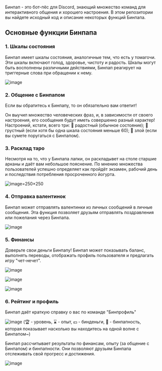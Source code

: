 Бинпап - это бот-пёс для Discord, знающий множество команд для интерактивного общения и хорошего настроения. В этом репозитории вы найдете исходный код и описание некоторых функций Бинпапа. 

## Основные функции Бинпапа

### 1. Шкалы состояния

Бинпап имеет шкалы состояния, аналогичные тем, что есть у томагочи. Эти шкалы включают голод, здоровье, чистоту и радость. Шкалы могут быть восполнены различными действиями, Бинпап реагирует на триггерные слова при обращении к нему.

![image](https://github.com/Nelliel2/justdog/assets/94749696/90da225f-dac5-44ae-b056-a68edd80a96a)


### 2. Общение с Бинпапом

Если вы обратитесь к Бинпапу, то он обязательно вам ответит! 

Он выучил множество человеческих фраз, и, в зависимости от своего настроения, его сообщения будут иметь совершенно разный характер! Настроений, кстати, всего три:
🔸 радостный (обычное состояние);
🔸 грустный (если хотя бы одна шкала состояния меньше 60);
🔸 злой (если вы сумете поругаться с Бинпапом).


### 3. Расклад таро

Несмотря на то, что у Бинпапа лапки, он раскладывет на столе старшие арканы и даёт вам небольшое пояснение. По мнению множества пользователей успешно определяет как пройдёт экзамен, рабочий день и последствия потребления просроченного йогурта.

![image=250×250](https://github.com/Nelliel2/justdog/assets/94749696/1555e4da-0892-40d0-8bed-b090c679fa5c)


### 4. Отправка валентинок

Бинпап может отправлять валентинки из личных сообщений в личные сообщения. Эта функция позволяет друзьям отправлять поздравления или пожелания через Бинпапа.

![image](https://github.com/Nelliel2/justdog/assets/94749696/ac428c08-6d66-4b5d-a91b-6cd6c31bdd56)


### 5. Финансы

Доверьте свои деньги Бинпапу! Бинпап может показывать баланс, выполнять переводы, отображать профиль пользователя и предлагать игру "чет-нечет".

![image](https://github.com/Nelliel2/justdog/assets/94749696/307ef7d2-9004-4b28-a5fe-d4113e5f0396)


![image](https://github.com/Nelliel2/justdog/assets/94749696/71448348-7df4-4bee-aac5-56c0b368d022)


![image](https://github.com/Nelliel2/justdog/assets/94749696/4ee69107-e948-4038-bd5e-b8ca2bdaf389)


### 6. Рейтинг и профиль

Бинпап даёт краткую справку о вас по команде "Бинпрофиль"

![image](https://github.com/Nelliel2/justdog/assets/94749696/f2b550fc-2d07-4c35-ab32-44ed7ef0ecc1)
(🏆 - уровень, ⌛ - опыт, 💵 - бинденьги, 🐶 - бинпапность, которая показывает насколько вы находитесь на одной волне с Бинпапом~)

Бинпап рассчитывает результаты по финансам, опыту (за общение с Бинпапом) и бинпапности. Они позволяют друзьям Бинпапа отслеживать свой прогресс и достижения.

![image](https://github.com/Nelliel2/justdog/assets/94749696/10df323e-2089-44e9-b060-d1701bd6b6db)
